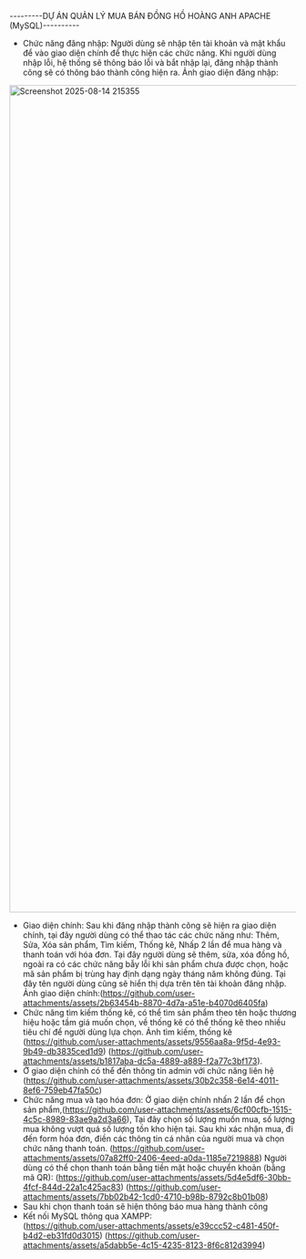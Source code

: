 ---------DỰ ÁN QUẢN LÝ MUA BÁN ĐỒNG HỒ HOÀNG ANH APACHE (MySQL)----------
- Chức năng đăng nhập: Người dùng sẽ nhập tên tài khoản và mật khẩu để vào giao diện chính để thực hiện các chức năng. Khi người dùng nhập lỗi, hệ thống sẽ thông báo lỗi và bắt nhập lại, đăng nhập thành công sẽ có thông báo thành công hiện ra.
Ảnh giao diện đăng nhập:
<img width="2240" height="1451" alt="Screenshot 2025-08-14 215355" src="https://github.com/user-attachments/assets/ceddd6b1-09f6-45cd-89e2-3cc2801e9859" />

- Giao diện chính: Sau khi đăng nhập thành công sẽ hiện ra giao diện chính, tại đây người dùng có thể thao tác các chức năng như: Thêm, Sửa, Xóa sản phẩm, Tìm kiếm, Thống kê, Nhấp 2 lần để mua hàng và thanh toán với hóa đơn. Tại đây người dùng sẽ thêm, sửa, xóa đồng hồ, ngoài ra có các chức năng bẫy lỗi khi sản phẩm chưa được chọn, hoặc mã sản phẩm bị trùng hay định dạng ngày tháng năm không đúng. Tại đây tên người dùng cũng sẽ hiển thị dựa trên tên tài khoản đăng nhập.
Ảnh giao diện chính:(https://github.com/user-attachments/assets/2b63454b-8870-4d7a-a51e-b4070d6405fa)
- Chức năng tìm kiếm thống kê, có thể tìm sản phẩm theo tên hoặc thương hiệu hoặc tầm giá muốn chọn, về thống kê có thể thống kê theo nhiều tiêu chí để người dùng lựa chọn.
Ảnh tìm kiếm, thống kê (https://github.com/user-attachments/assets/9556aa8a-9f5d-4e93-9b49-db3835ced1d9)
(https://github.com/user-attachments/assets/b1817aba-dc5a-4889-a889-f2a77c3bf173).
- Ở giao diện chính có thể đến thông tin admin với chức năng liên hệ
(https://github.com/user-attachments/assets/30b2c358-6e14-4011-8ef6-759eb47fa50c)
- Chức năng mua và tạo hóa đơn: Ở giao diện chính nhấn 2 lần để chọn sản phẩm,(https://github.com/user-attachments/assets/6cf00cfb-1515-4c5c-8989-83ae9a2d3a66), Tại đây chọn số lượng muốn mua, số lượng mua không vượt quá số lượng tồn kho hiện tại. Sau khi xác nhận mua, đi đến form hóa đơn, điền các thông tin cá nhân của người mua và chọn chức năng thanh toán.
(https://github.com/user-attachments/assets/07a82ff0-2406-4eed-a0da-1185e7219888)
Người dùng có thể chọn thanh toán bằng tiền mặt hoặc chuyển khoản (bằng mã QR): 
(https://github.com/user-attachments/assets/5d4e5df6-30bb-4fcf-844d-22a1c425ac83)
(https://github.com/user-attachments/assets/7bb02b42-1cd0-4710-b98b-8792c8b01b08)
- Sau khi chọn thanh toán sẽ hiện thông báo mua hàng thành công
- Kết nối MySQL thông qua XAMPP:  
(https://github.com/user-attachments/assets/e39ccc52-c481-450f-b4d2-eb31fd0d3015)
(https://github.com/user-attachments/assets/a5dabb5e-4c15-4235-8123-8f6c812d3994)



